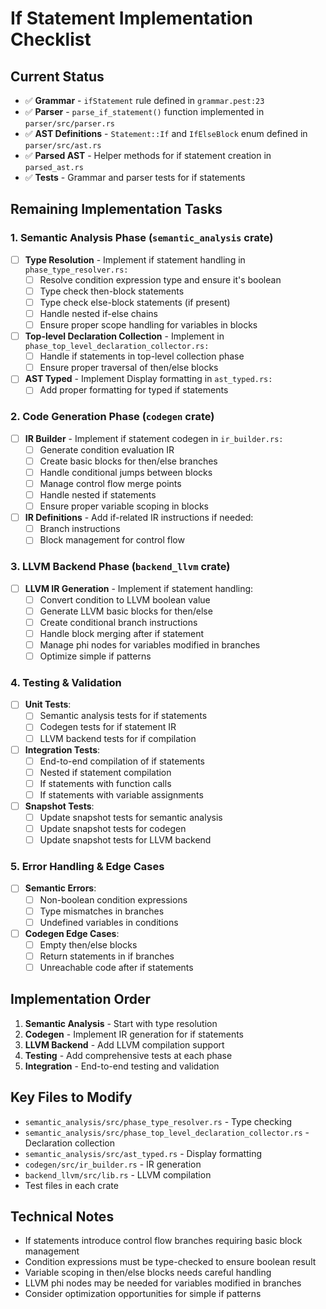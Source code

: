 # If Statement Implementation Checklist

## Current Status
- ✅ **Grammar** - `ifStatement` rule defined in `grammar.pest:23`
- ✅ **Parser** - `parse_if_statement()` function implemented in `parser/src/parser.rs`
- ✅ **AST Definitions** - `Statement::If` and `IfElseBlock` enum defined in `parser/src/ast.rs`
- ✅ **Parsed AST** - Helper methods for if statement creation in `parsed_ast.rs`
- ✅ **Tests** - Grammar and parser tests for if statements

## Remaining Implementation Tasks

### 1. Semantic Analysis Phase (`semantic_analysis` crate)
- [ ] **Type Resolution** - Implement if statement handling in `phase_type_resolver.rs:` 
  - [ ] Resolve condition expression type and ensure it's boolean
  - [ ] Type check then-block statements
  - [ ] Type check else-block statements (if present)
  - [ ] Handle nested if-else chains
  - [ ] Ensure proper scope handling for variables in blocks

- [ ] **Top-level Declaration Collection** - Implement in `phase_top_level_declaration_collector.rs:`
  - [ ] Handle if statements in top-level collection phase
  - [ ] Ensure proper traversal of then/else blocks

- [ ] **AST Typed** - Implement Display formatting in `ast_typed.rs:`
  - [ ] Add proper formatting for typed if statements

### 2. Code Generation Phase (`codegen` crate)
- [ ] **IR Builder** - Implement if statement codegen in `ir_builder.rs:`
  - [ ] Generate condition evaluation IR
  - [ ] Create basic blocks for then/else branches
  - [ ] Handle conditional jumps between blocks
  - [ ] Manage control flow merge points
  - [ ] Handle nested if statements
  - [ ] Ensure proper variable scoping in blocks

- [ ] **IR Definitions** - Add if-related IR instructions if needed:
  - [ ] Branch instructions
  - [ ] Block management for control flow

### 3. LLVM Backend Phase (`backend_llvm` crate)
- [ ] **LLVM IR Generation** - Implement if statement handling:
  - [ ] Convert condition to LLVM boolean value
  - [ ] Generate LLVM basic blocks for then/else
  - [ ] Create conditional branch instructions
  - [ ] Handle block merging after if statement
  - [ ] Manage phi nodes for variables modified in branches
  - [ ] Optimize simple if patterns

### 4. Testing & Validation
- [ ] **Unit Tests**:
  - [ ] Semantic analysis tests for if statements
  - [ ] Codegen tests for if statement IR
  - [ ] LLVM backend tests for if compilation

- [ ] **Integration Tests**:
  - [ ] End-to-end compilation of if statements
  - [ ] Nested if statement compilation
  - [ ] If statements with function calls
  - [ ] If statements with variable assignments

- [ ] **Snapshot Tests**:
  - [ ] Update snapshot tests for semantic analysis
  - [ ] Update snapshot tests for codegen
  - [ ] Update snapshot tests for LLVM backend

### 5. Error Handling & Edge Cases
- [ ] **Semantic Errors**:
  - [ ] Non-boolean condition expressions
  - [ ] Type mismatches in branches
  - [ ] Undefined variables in conditions

- [ ] **Codegen Edge Cases**:
  - [ ] Empty then/else blocks
  - [ ] Return statements in if branches
  - [ ] Unreachable code after if statements

## Implementation Order
1. **Semantic Analysis** - Start with type resolution
2. **Codegen** - Implement IR generation for if statements
3. **LLVM Backend** - Add LLVM compilation support
4. **Testing** - Add comprehensive tests at each phase
5. **Integration** - End-to-end testing and validation

## Key Files to Modify
- `semantic_analysis/src/phase_type_resolver.rs` - Type checking
- `semantic_analysis/src/phase_top_level_declaration_collector.rs` - Declaration collection
- `semantic_analysis/src/ast_typed.rs` - Display formatting
- `codegen/src/ir_builder.rs` - IR generation
- `backend_llvm/src/lib.rs` - LLVM compilation
- Test files in each crate

## Technical Notes
- If statements introduce control flow branches requiring basic block management
- Condition expressions must be type-checked to ensure boolean result
- Variable scoping in then/else blocks needs careful handling
- LLVM phi nodes may be needed for variables modified in branches
- Consider optimization opportunities for simple if patterns